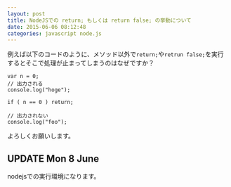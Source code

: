 ```yaml
---
layout: post
title: NodeJSでの return; もしくは return false; の挙動について
date: 2015-06-06 08:12:48
categories: javascript node.js
---
```

<p>例えば以下のコードのように、メソッド以外で<code>return;</code>や<code>retrun false;</code>を実行するとそこで処理が止まってしまうのはなぜですか？</p>

<pre><code>var n = 0;
// 出力される
console.log("hoge");

if ( n == 0 ) return;

// 出力されない
console.log("foo");
</code></pre>

<p>よろしくお願いします。</p>

<h2>UPDATE Mon 8 June</h2>

<p>nodejsでの実行環境になります。</p>
